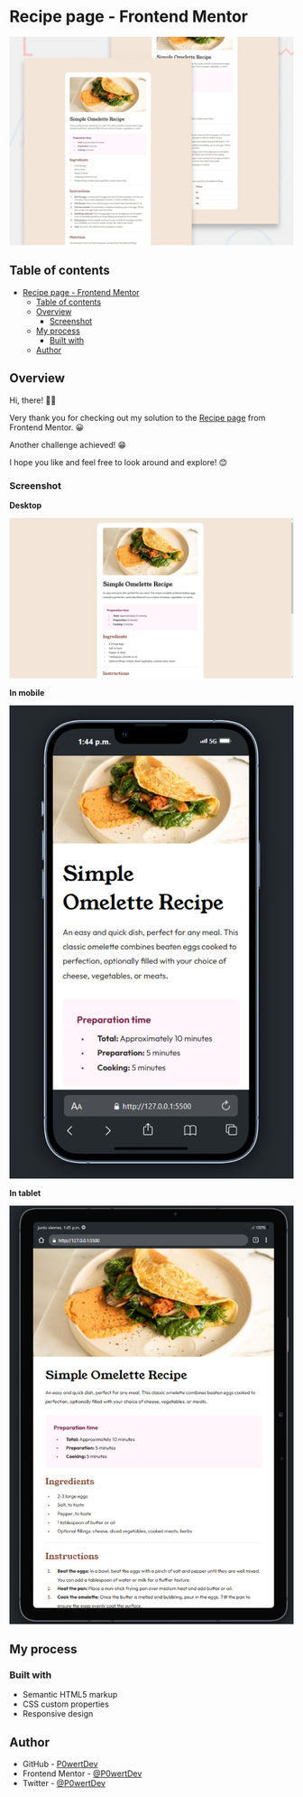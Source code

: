 # Recipe page - Frontend Mentor

![challenge on Frontend Mentor](./public/desktop-preview.jpg)

## Table of contents

- [Recipe page - Frontend Mentor](#recipe-page---frontend-mentor)
  - [Table of contents](#table-of-contents)
  - [Overview](#overview)
    - [Screenshot](#screenshot)
  - [My process](#my-process)
    - [Built with](#built-with)
  - [Author](#author)


## Overview

Hi, there! 👋🏽

Very thank you for checking out my solution to the [Recipe page](https://www.frontendmentor.io/challenges/recipe-page-KiTsR8QQKm) from Frontend Mentor. 😀

Another challenge achieved! 😁

I hope you like and feel free to look around and explore! 😊

### Screenshot

**Desktop**

![Screenshot Desktop](./public/screenshot-desktop.png "In desktop") 

**In mobile**

![Screenshot Mobile](./public/screenshot-mobile.png "In mobile") 

**In tablet**

![Screenshot Mobile](./public/screenshot-tablet.png "In tablet") 

## My process

### Built with

- Semantic HTML5 markup
- CSS custom properties
- Responsive design

## Author

- GitHub - [P0wertDev](https://github.com/P0wertDev)
- Frontend Mentor - [@P0wertDev](https://www.frontendmentor.io/profile/P0wertDev)
- Twitter - [@P0wertDev](https://x.com/P0wertDev)